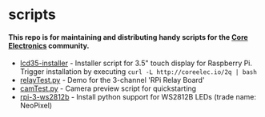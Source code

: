 # scripts
#### This repo is for maintaining and distributing handy scripts for the [Core Electronics](https://www.core-electronics.com.au) community. 


* [lcd35-installer](lcd35-installer) - Installer script for 3.5" touch display for Raspberry Pi. Trigger installation by executing `curl -L http://coreelec.io/2q | bash`
* [relayTest.py](relayTest.py) - Demo for the 3-channel 'RPi Relay Board'
* [camTest.py](camTest.py) - Camera preview script for quickstarting
* [rpi-3-ws2812b](rpi-3-ws2812b) - Install python support for WS2812B LEDs (trade name: NeoPixel)
